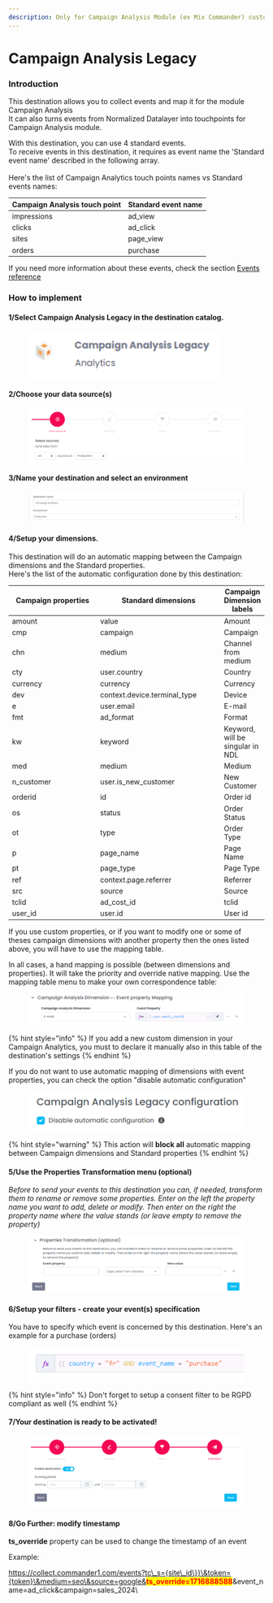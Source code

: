 ```yaml
---
description: Only for Campaign Analysis Module (ex Mix Commander) customers
---
```


# Campaign Analysis Legacy

### Introduction

This destination allows you to collect events and map it for the module Campaign Analysis\
It can also turns events from Normalized Datalayer into touchpoints for Campaign Analysis module.

With this destination, you can use 4 standard events. \
To receive events in this destination, it requires as event name the 'Standard event name' described in the following array.\
\
Here's the list of Campaign Analytics touch points names vs Standard events names:

| Campaign Analysis touch point | Standard event name |
| ----------------------------- | ------------------- |
| impressions                   | ad\_view            |
| clicks                        | ad\_click           |
| sites                         | page\_view          |
| orders                        | purchase            |

If you need more information about these events, check the section [Events reference ](../../../developers/tracking/events-reference/)

### How to implement

#### 1/Select Campaign Analysis Legacy in the destination catalog.

<figure><img src="../../../.gitbook/assets/image (419).png" alt="" width="375"><figcaption></figcaption></figure>

#### 2/Choose your data source(s) 

<figure><img src="../../../.gitbook/assets/image (2) (1) (1) (1) (1) (1) (1) (1) (1).png" alt=""><figcaption></figcaption></figure>

#### 3/Name your destination and select an environment

<figure><img src="../../../.gitbook/assets/image (1) (1) (1) (1) (1) (1) (1) (1) (1) (1) (1) (1).png" alt=""><figcaption></figcaption></figure>

#### 4/Setup your dimensions.

This destination will do an automatic mapping between the Campaign dimensions and the Standard properties.\
Here's the list of the automatic configuration done by this destination:

<table><thead><tr><th width="216">Campaign properties</th><th width="257.3333333333333">Standard dimensions</th><th>Campaign Dimension labels</th></tr></thead><tbody><tr><td>amount</td><td>value</td><td>Amount</td></tr><tr><td>cmp</td><td>campaign</td><td>Campaign</td></tr><tr><td>chn</td><td>medium</td><td>Channel from medium</td></tr><tr><td>cty</td><td>user.country</td><td>Country</td></tr><tr><td>currency</td><td>currency</td><td>Currency</td></tr><tr><td>dev</td><td>context.device.terminal_type</td><td>Device</td></tr><tr><td>e</td><td>user.email</td><td>E-mail</td></tr><tr><td>fmt</td><td>ad_format</td><td>Format</td></tr><tr><td>kw</td><td>keyword</td><td>Keyword, will be singular in NDL</td></tr><tr><td>med</td><td>medium</td><td>Medium</td></tr><tr><td>n_customer</td><td>user.is_new_customer</td><td>New Customer</td></tr><tr><td>orderid</td><td>id</td><td>Order id</td></tr><tr><td>os</td><td>status</td><td>Order Status</td></tr><tr><td>ot</td><td>type</td><td>Order Type</td></tr><tr><td>p</td><td>page_name</td><td>Page Name</td></tr><tr><td>pt</td><td>page_type</td><td>Page Type</td></tr><tr><td>ref</td><td>context.page.referrer</td><td>Referrer</td></tr><tr><td>src</td><td>source</td><td>Source</td></tr><tr><td>tclid</td><td>ad_cost_id</td><td>tclid</td></tr><tr><td>user_id</td><td>user.id</td><td>User id</td></tr></tbody></table>

If you use custom properties, or if you want to modify one or some of theses campaign dimensions with another property then the ones listed above, you will have to use the mapping table.

In all cases, a hand mapping is possible (between dimensions and properties). It will take the priority and override native mapping. Use the mapping table menu to make your own correspondence table:

<figure><img src="../../../.gitbook/assets/image (417).png" alt=""><figcaption></figcaption></figure>

{% hint style="info" %}
If you add a new custom dimension in your Campaign Analytics, you must to declare it manually also in this table of the destination's settings
{% endhint %}

If you do not want to use automatic mapping of dimensions with event properties, you can check the option "disable automatic configuration"

<figure><img src="../../../.gitbook/assets/image (415).png" alt=""><figcaption></figcaption></figure>

{% hint style="warning" %}
This action will **block all** automatic mapping between Campaign dimensions and Standard properties
{% endhint %}

#### 5/Use the Properties Transformation menu (optional)

_Before to send your events to this destination you can, if needed, transform them to rename or remove some properties. Enter on the left the property name you want to add, delete or modify. Then enter on the right the property name where the value stands (or leave empty to remove the property)_

<figure><img src="../../../.gitbook/assets/image (4) (1) (1) (1).png" alt=""><figcaption></figcaption></figure>

#### 6/Setup your filters - create your event(s) specification

You have to specify which event is concerned by this destination. Here's an example for a purchase (orders)&#x20;

<figure><img src="../../../.gitbook/assets/image (3) (1) (1) (1) (1) (1) (1).png" alt=""><figcaption></figcaption></figure>

{% hint style="info" %}
Don't forget to setup a consent filter to be RGPD compliant as well
{% endhint %}

#### 7/Your destination is ready to be activated!

<figure><img src="../../../.gitbook/assets/image (3) (1) (1) (1) (1) (1) (1) (1).png" alt=""><figcaption></figcaption></figure>

#### 8/Go Further: modify timestamp

**ts\_override** property can be used to change the timestamp of an event

Example:

https://collect.commander1.com/events?tc\_s={site\_id\}}\&token={token}\&medium=seo\&source=google&<mark style="color:red;">**ts\_override=1716888588**</mark>\&event\_name=ad\_click\&campaign=sales\_2024\
